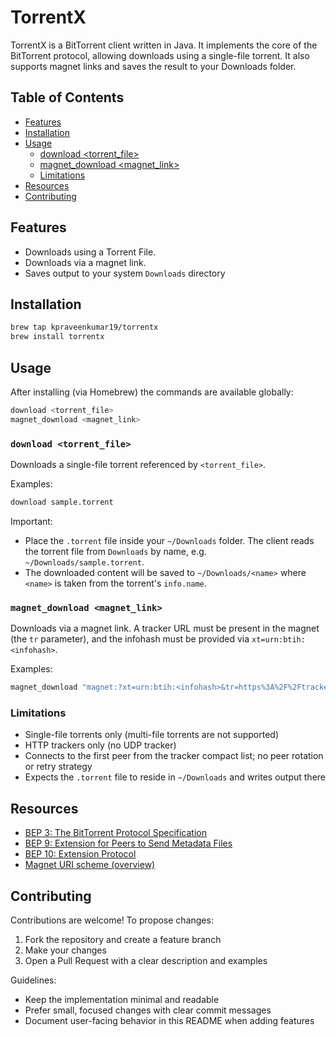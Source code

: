# TorrentX

TorrentX is a BitTorrent client written in Java. It implements the core of the BitTorrent protocol, allowing downloads using a single-file torrent. It also supports magnet links and saves the result to your Downloads folder.

## Table of Contents

- [Features](#features)
- [Installation](#installation)
- [Usage](#usage)
  - [download <torrent_file>](#download-torrent_file)
  - [magnet_download <magnet_link>](#magnet_download-magnet_link)
  - [Limitations](#limitations)
- [Resources](#resources)
- [Contributing](#contributing)

## Features

- Downloads using a Torrent File.
- Downloads via a magnet link.
- Saves output to your system `Downloads` directory

## Installation

```bash
brew tap kpraveenkumar19/torrentx
brew install torrentx
```

## Usage

After installing (via Homebrew) the commands are available globally:

```bash
download <torrent_file>
magnet_download <magnet_link>
```

### `download <torrent_file>`

Downloads a single-file torrent referenced by `<torrent_file>`.

Examples:

```bash
download sample.torrent
```

Important:
- Place the `.torrent` file inside your `~/Downloads` folder. The client reads the torrent file from `Downloads` by name, e.g. `~/Downloads/sample.torrent`.
- The downloaded content will be saved to `~/Downloads/<name>` where `<name>` is taken from the torrent's `info.name`.

### `magnet_download <magnet_link>`

Downloads via a magnet link. A tracker URL must be present in the magnet (the `tr` parameter), and the infohash must be provided via `xt=urn:btih:<infohash>`.

Examples:

```bash
magnet_download "magnet:?xt=urn:btih:<infohash>&tr=https%3A%2F%2Ftracker.example.org%2Fannounce"
```

### Limitations

- Single-file torrents only (multi-file torrents are not supported)
- HTTP trackers only (no UDP tracker)
- Connects to the first peer from the tracker compact list; no peer rotation or retry strategy
- Expects the `.torrent` file to reside in `~/Downloads` and writes output there

## Resources

- [BEP 3: The BitTorrent Protocol Specification](https://www.bittorrent.org/beps/bep_0003.html)
- [BEP 9: Extension for Peers to Send Metadata Files](https://www.bittorrent.org/beps/bep_0009.html)
- [BEP 10: Extension Protocol](https://www.bittorrent.org/beps/bep_0010.html)
- [Magnet URI scheme (overview)](https://en.wikipedia.org/wiki/Magnet_URI_scheme)

## Contributing

Contributions are welcome! To propose changes:

1. Fork the repository and create a feature branch
2. Make your changes
3. Open a Pull Request with a clear description and examples

Guidelines:
- Keep the implementation minimal and readable
- Prefer small, focused changes with clear commit messages
- Document user-facing behavior in this README when adding features

